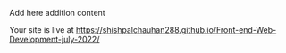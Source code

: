 Add here addition content


Your site is live at https://shishpalchauhan288.github.io/Front-end-Web-Development-july-2022/
